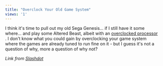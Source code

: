 ```yaml
---
title: "Overclock Your Old Game System"
views: '1'
---
```

<p>I think it's time to pull out my old Sega Genesis... if I still have it some where... and play some Altered Beast, albeit with an <a href="http://www.epicgaming.net/hardware/md_oc">overclocked processor</a> .  I don't know what you could gain by overclocking your game system where the games are already tuned to run fine on it - but I guess it's not a question of why, more a question of why not?</p>
<p><i>Link from <a href="http://slashdot.org/article.pl?sid=04/03/11/0127235">Slashdot</a></i></p>
